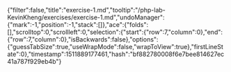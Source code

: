 {"filter":false,"title":"exercise-1.md","tooltip":"/php-lab-KevinKheng/exercises/exercise-1.md","undoManager":{"mark":-1,"position":-1,"stack":[]},"ace":{"folds":[],"scrolltop":0,"scrollleft":0,"selection":{"start":{"row":7,"column":0},"end":{"row":7,"column":0},"isBackwards":false},"options":{"guessTabSize":true,"useWrapMode":false,"wrapToView":true},"firstLineState":0},"timestamp":1511889177461,"hash":"bf882780008f6e7bee814627ec41a787f929eb4b"}